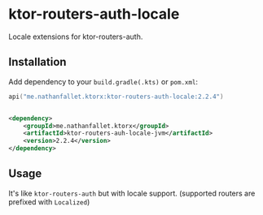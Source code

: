 # ktor-routers-auth-locale

Locale extensions for ktor-routers-auth.

## Installation

Add dependency to your `build.gradle(.kts)` or `pom.xml`:

```kotlin
api("me.nathanfallet.ktorx:ktor-routers-auth-locale:2.2.4")
```

```xml

<dependency>
    <groupId>me.nathanfallet.ktorx</groupId>
    <artifactId>ktor-routers-auh-locale-jvm</artifactId>
    <version>2.2.4</version>
</dependency>
```

## Usage

It's like `ktor-routers-auth` but with locale support. (supported routers are prefixed with `Localized`)

